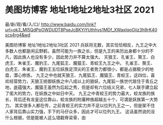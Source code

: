 # 美图坊博客 地址1地址2地址3社区 2021

最/新/观/看/入/口/ http://www.baidu.com/link?url=ok3_Ml5QdPpOWDUDT8PseJcBKYiYUthhvs1MDf_XWaxIqoOiiz3h9rK40scs4rg4&wd


美图坊博客 地址1地址2地址3社区 2021
兵妖将无数，其实恰恰相反，九王之中大多数人也都是闲云野鹤，虽然可能为一族之长，但是九王的来历出身都十分的不凡，因此族人也没有多少，因此势力并不算太强大。
    天狼王、孔雀王、獒王、白虎王、朱雀王、魔豹王、九尾狐王、魔猿王、青蛟王九王之中。
    孔雀王、獒王、白虎王、朱雀王、魔豹王五位妖族足顶尖的王者势力都很小，都是占据极少的地盘，潜心修炼。
    九王之中也就天狼王、九尾狐王、魔猿王、青蛟王，这四位，喜欢经营势力，天狼王统御妖族之中八成以上的狼妖，九尾狐一族世代居住于青丘之地，底蕴强大，魔猿王虽然为后起之秀，但是却有六位结义兄弟，七人联手建立起了偌大的势力，在妖族之中如日中天。
    九王之中青蛟王的势力最大，蛟龙族的族长，背后还有龙皇这位靠山，蛟龙族的附庸种族超越五十个，可谓是妖族第一大势力。
    其实很多人都在传，之前青蛟王的实力并不足以位列九王之一，但是架不住人家背后靠山实力强，手下的马仔众多，因此才可以位列九王。
    这话虽然说的没什么根据，但是能被人这么错戳脊梁骨，由
